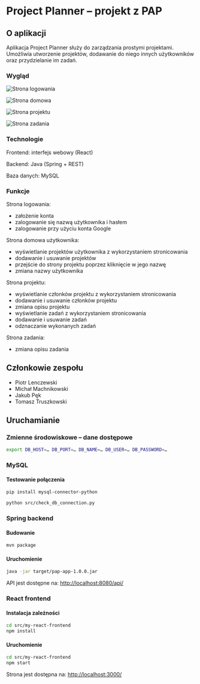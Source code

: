 # Project Planner – projekt z PAP
## O aplikacji
Aplikacja Project Planner służy do zarządzania prostymi projektami. Umożliwia utworzenie projektów, dodawanie do niego innych użytkowników oraz przydzielanie im zadań.

### Wygląd
![Strona logowania](dokumentacja/images/login.png)

![Strona domowa](dokumentacja/images/improvements1.png)

![Strona projektu](dokumentacja/images/improvements3.png)

![Strona zadania](dokumentacja/images/improvements5.png)

### Technologie
Frontend: interfejs webowy (React)

Backend: Java (Spring + REST)

Baza danych: MySQL

### Funkcje
Strona logowania:

- założenie konta
- zalogowanie się nazwą użytkownika i hasłem
- zalogowanie przy użyciu konta Google

Strona domowa użytkownika:

- wyświetlanie projektów użytkownika z wykorzystaniem stronicowania
- dodawanie i usuwanie projektów
- przejście do strony projektu poprzez kliknięcie w jego nazwę
- zmiana nazwy użytkownika

Strona projektu:
- wyświetlanie członków projektu z wykorzystaniem stronicowania
- dodawanie i usuwanie członków projektu
- zmiana opisu projektu
- wyświetlanie zadań z wykorzystaniem stronicowania
- dodawanie i usuwanie zadań
- odznaczanie wykonanych zadań

Strona zadania:

- zmiana opisu zadania

## Członkowie zespołu
- Piotr Lenczewski
- Michał Machnikowski
- Jakub Pęk
- Tomasz Truszkowski

## Uruchamianie
### Zmienne środowiskowe – dane dostępowe
```sh
export DB_HOST=… DB_PORT=… DB_NAME=… DB_USER=… DB_PASSWORD=…
```

### MySQL
#### Testowanie połączenia
```sh
pip install mysql-connector-python
```

```sh
python src/check_db_connection.py
```

### Spring backend
#### Budowanie
```sh
mvn package
```

#### Uruchomienie
```sh
java -jar target/pap-app-1.0.0.jar
```

API jest dostępne na: <http://localhost:8080/api/>

### React frontend
#### Instalacja zależności
```sh
cd src/my-react-frontend
npm install
```

#### Uruchomienie
```sh
cd src/my-react-frontend
npm start
```

Strona jest dostępna na: <http://localhost:3000/>

